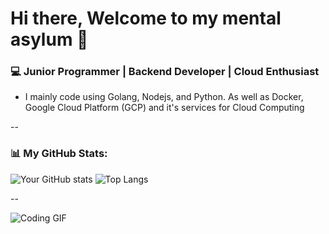 # Hi there, Welcome to my mental asylum 🫡 

### 💻 Junior Programmer | Backend Developer | Cloud Enthusiast 

- I mainly code using Golang, Nodejs, and Python. As well as Docker, Google Cloud Platform (GCP) and it's services for Cloud Computing

--
### 📊 My GitHub Stats:

![Your GitHub stats](https://github-readme-stats.vercel.app/api?username=RifqiWasntHere&show_icons=true&theme=radical)
![Top Langs](https://github-readme-stats.vercel.app/api/top-langs/?username=RifqiWasntHere&layout=compact&theme=radical)

--

![Coding GIF](https://media.giphy.com/media/VTtANKl0beDFQRLDTh/giphy.gif)
